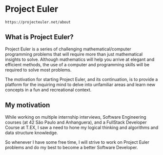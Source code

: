 # Project Euler

``` 
https://projecteuler.net/about
```

## What is Project Euler?

Project Euler is a series of challenging mathematical/computer programming problems that will require more than just mathematical insights to solve. Although mathematics will help you arrive at elegant and efficient methods, the use of a computer and programming skills will be required to solve most problems.

The motivation for starting Project Euler, and its continuation, is to provide a platform for the inquiring mind to delve into unfamiliar areas and learn new concepts in a fun and recreational context.

## My motivation

While working on multiple internship interviews, Software Engineering courses (at <a ref="https://www.42sp.org.br/">42 São Paulo</a> and Anhanguera), and a FullStack Developer Course at <a ref="https://texperts.com.br/">T.EX</a>, I saw a need to hone my logical thinking and algorithms and data structure knowledge.

So whenever I have some free time, I will strive to work on Project Euler problems and do my best to become a better Software Developer.